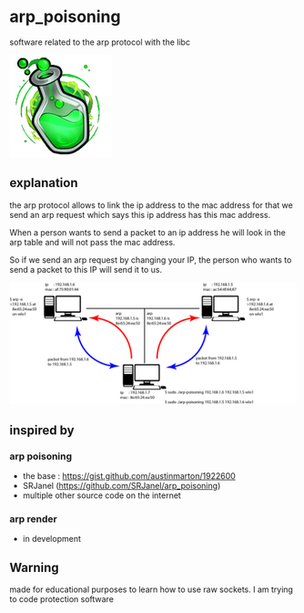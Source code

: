 # arp_poisoning

software related to the arp protocol with the libc

![fiole](image/fiole_verte.png)

## explanation

the arp protocol allows to link the ip address to 
the mac address for that we send an arp 
request which says this ip address has this mac address. 

When a person wants to send a packet to an ip address he 
will look in the arp table and will not pass the mac address. 

So if we send an arp request by changing your IP, the person 
who wants to send a packet to this IP will send it to us.

![schema](image/schema.png)

## inspired by

### arp poisoning

- the base : https://gist.github.com/austinmarton/1922600
- SRJanel (https://github.com/SRJanel/arp_poisoning)
- multiple other source code on the internet

### arp render

- in development

## Warning

made for educational purposes to learn how to use raw sockets. I am trying to code protection software